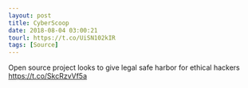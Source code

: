 ```yaml
---
layout: post
title: CyberScoop
date: 2018-08-04 03:00:21
tourl: https://t.co/UiSN102kIR
tags: [Source]
---
```

Open source project looks to give legal safe harbor for ethical hackers https://t.co/SkcRzvVf5a